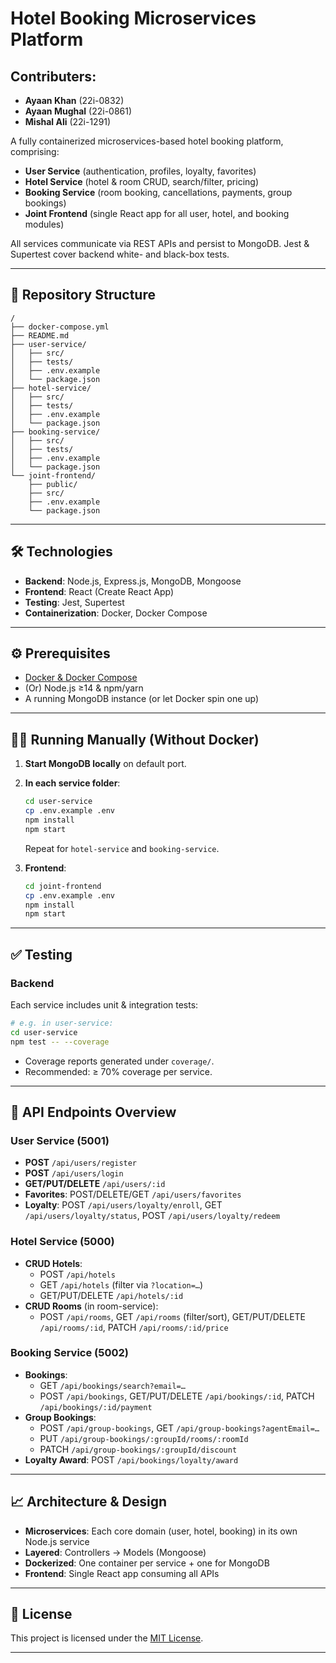 # Hotel Booking Microservices Platform

## Contributers:
- **Ayaan Khan**   (22i-0832)
- **Ayaan Mughal** (22i-0861)
- **Mishal Ali**   (22i-1291)

A fully containerized microservices-based hotel booking platform, comprising:

- **User Service** (authentication, profiles, loyalty, favorites)  
- **Hotel Service** (hotel & room CRUD, search/filter, pricing)  
- **Booking Service** (room booking, cancellations, payments, group bookings)  
- **Joint Frontend** (single React app for all user, hotel, and booking modules)  

All services communicate via REST APIs and persist to MongoDB. Jest & Supertest cover backend white- and black-box tests.

---

## 📁 Repository Structure

```
/
├── docker-compose.yml
├── README.md
├── user-service/
│   ├── src/
│   ├── tests/
│   ├── .env.example
│   └── package.json
├── hotel-service/
│   ├── src/
│   ├── tests/
│   ├── .env.example
│   └── package.json
├── booking-service/
│   ├── src/
│   ├── tests/
│   ├── .env.example
│   └── package.json
└── joint-frontend/
    ├── public/
    ├── src/
    ├── .env.example
    └── package.json
```

---

## 🛠️ Technologies

- **Backend**: Node.js, Express.js, MongoDB, Mongoose  
- **Frontend**: React (Create React App)  
- **Testing**: Jest, Supertest  
- **Containerization**: Docker, Docker Compose  

---

## ⚙️ Prerequisites

- [Docker & Docker Compose](https://docs.docker.com/)  
- (Or) Node.js ≥14 & npm/yarn  
- A running MongoDB instance (or let Docker spin one up)

---

## 🏃‍♂️ Running Manually (Without Docker)

1. **Start MongoDB locally** on default port.
2. **In each service folder**:

   ```bash
   cd user-service
   cp .env.example .env
   npm install
   npm start
   ```

   Repeat for `hotel-service` and `booking-service`.  
3. **Frontend**:

   ```bash
   cd joint-frontend
   cp .env.example .env
   npm install
   npm start
   ```

---

## ✅ Testing

### Backend

Each service includes unit & integration tests:

```bash
# e.g. in user-service:
cd user-service
npm test -- --coverage
```

- Coverage reports generated under `coverage/`.
- Recommended: ≥ 70% coverage per service.

---

## 📜 API Endpoints Overview

### User Service (5001)

- **POST** `/api/users/register`  
- **POST** `/api/users/login`  
- **GET/PUT/DELETE** `/api/users/:id`  
- **Favorites**: POST/DELETE/GET `/api/users/favorites`  
- **Loyalty**: POST `/api/users/loyalty/enroll`, GET `/api/users/loyalty/status`, POST `/api/users/loyalty/redeem`

### Hotel Service (5000)

- **CRUD Hotels**:  
  - POST `/api/hotels`  
  - GET `/api/hotels` (filter via `?location=…`)  
  - GET/PUT/DELETE `/api/hotels/:id`
- **CRUD Rooms** (in room-service):  
  - POST `/api/rooms`, GET `/api/rooms` (filter/sort), GET/PUT/DELETE `/api/rooms/:id`, PATCH `/api/rooms/:id/price`

### Booking Service (5002)

- **Bookings**:  
  - GET `/api/bookings/search?email=…`  
  - POST `/api/bookings`, GET/PUT/DELETE `/api/bookings/:id`, PATCH `/api/bookings/:id/payment`
- **Group Bookings**:  
  - POST `/api/group-bookings`, GET `/api/group-bookings?agentEmail=…`  
  - PUT `/api/group-bookings/:groupId/rooms/:roomId`  
  - PATCH `/api/group-bookings/:groupId/discount`
- **Loyalty Award**: POST `/api/bookings/loyalty/award`

---

## 📈 Architecture & Design

- **Microservices**: Each core domain (user, hotel, booking) in its own Node.js service  
- **Layered**: Controllers → Models (Mongoose)  
- **Dockerized**: One container per service + one for MongoDB  
- **Frontend**: Single React app consuming all APIs

---
## 📄 License

This project is licensed under the [MIT License](LICENSE).

---
